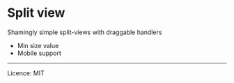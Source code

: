 # Split view

Shamingly simple split-views with draggable handlers  

- Min size value
- Mobile support

___

Licence: MIT
